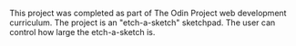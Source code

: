 This project was completed as part of The Odin Project web development curriculum. The project is an "etch-a-sketch" sketchpad. The user can control how large the etch-a-sketch is. 
